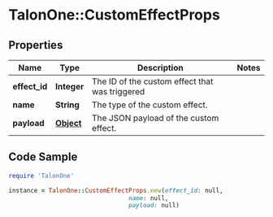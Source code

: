 # TalonOne::CustomEffectProps

## Properties

Name | Type | Description | Notes
------------ | ------------- | ------------- | -------------
**effect_id** | **Integer** | The ID of the custom effect that was triggered | 
**name** | **String** | The type of the custom effect. | 
**payload** | [**Object**](.md) | The JSON payload of the custom effect. | 

## Code Sample

```ruby
require 'TalonOne'

instance = TalonOne::CustomEffectProps.new(effect_id: null,
                                 name: null,
                                 payload: null)
```


